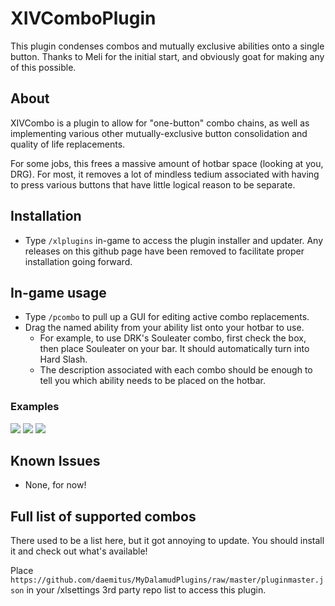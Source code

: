 # XIVComboPlugin
This plugin condenses combos and mutually exclusive abilities onto a single button. Thanks to Meli for the initial start, and obviously goat for making any of this possible.

## About
XIVCombo is a plugin to allow for "one-button" combo chains, as well as implementing various other mutually-exclusive button consolidation and quality of life replacements. 

For some jobs, this frees a massive amount of hotbar space (looking at you, DRG). For most, it removes a lot of mindless tedium associated with having to press various buttons that have little logical reason to be separate.

## Installation
* Type `/xlplugins` in-game to access the plugin installer and updater. Any releases on this github page have been removed to facilitate proper installation going forward.
## In-game usage
* Type `/pcombo` to pull up a GUI for editing active combo replacements.
* Drag the named ability from your ability list onto your hotbar to use.
  * For example, to use DRK's Souleater combo, first check the box, then place Souleater on your bar. It should automatically turn into Hard Slash.
  * The description associated with each combo should be enough to tell you which ability needs to be placed on the hotbar.
### Examples
![](https://github.com/daemitus/xivcomboplugin/raw/master/res/souleater_combo.gif)
![](https://github.com/daemitus/xivcomboplugin/raw/master/res/hypercharge_heat_blast.gif)
![](https://github.com/daemitus/xivcomboplugin/raw/master/res/eno_swap.gif)

## Known Issues
* None, for now!

## Full list of supported combos
There used to be a list here, but it got annoying to update. You should install it and check out what's available!

Place `https://github.com/daemitus/MyDalamudPlugins/raw/master/pluginmaster.json` in your /xlsettings 3rd party repo list to access this plugin.
